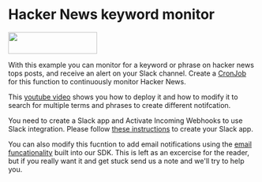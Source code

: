 # Hacker News keyword monitor

[<img src="https://firebasestorage.googleapis.com/v0/b/bkind-a71be.appspot.com/o/images%2Fpublic%2Fdeploy_on_devscore2-high-res.png?alt=media&token=ec117ba5-3915-482e-b011-e25304bb94b4" height="44px" width="180px">](https://app.devscore.dev/functions/editor?gitPath=https://github.com/DevScoreInc/samples&dirPath=hacker-news-monitor)


With this example you can monitor for a keyword or phrase on hacker news tops posts, and receive an alert on your Slack channel. Create a [CronJob](https://app.devscore.dev/functions/manage) for this function to continuously monitor Hacker News. 

This [youtube video](https://youtu.be/5nEab7ALc3c) shows you how to deploy it and how to modify it to search for multiple terms and phrases to create different notifcation.

You need to create a Slack app and Activate Incoming Webhooks to use Slack integration. Please follow [these instructions](https://slack.com/help/articles/115005265063-Incoming-Webhooks-for-Slack) to create your Slack app.

You can also modify this fucntion to add email notifications using the [email funcationality](https://github.com/DevScoreInc/docs#emaillib) built into our SDK. This is left as an excercise for the reader, but if you really want it and get stuck send us a note and we'll try to help you. 




